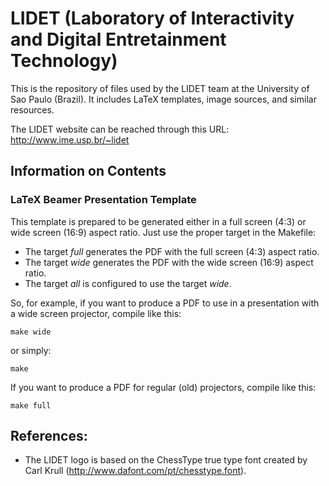 # LIDET (Laboratory of Interactivity and Digital Entretainment Technology)

This is the repository of files used by the LIDET team at the University of Sao Paulo (Brazil). It includes LaTeX templates, image sources, and similar resources.

The LIDET website can be reached through this URL:
http://www.ime.usp.br/~lidet

## Information on Contents

### LaTeX Beamer Presentation Template

This template is prepared to be generated either in a full screen (4:3) or wide screen (16:9) aspect ratio. Just use the proper target in the Makefile:

- The target *full* generates the PDF with the full screen (4:3) aspect ratio.
- The target *wide* generates the PDF with the wide screen (16:9) aspect ratio.
- The target *all* is configured to use the target *wide*.

So, for example, if you want to produce a PDF to use in a presentation with a wide screen projector, compile like this:

```
make wide
```

or simply:

```
make
```

If you want to produce a PDF for regular (old) projectors, compile like this:

```
make full
```

## References:

- The LIDET logo is based on the ChessType true type font created by Carl Krull (http://www.dafont.com/pt/chesstype.font).
